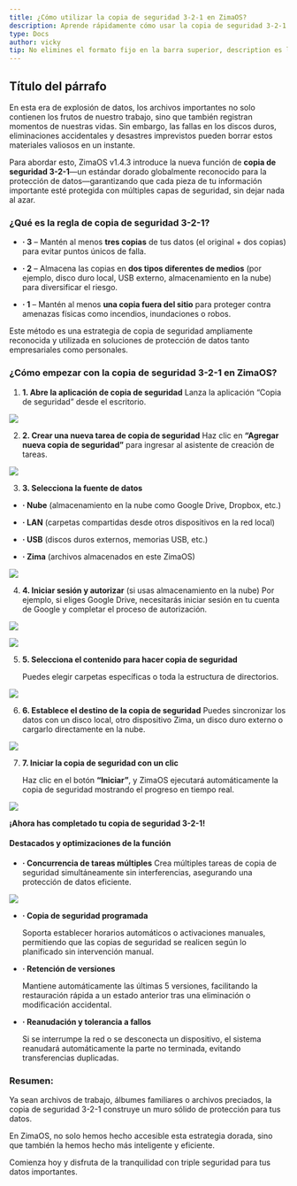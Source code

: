 ```yaml
---
title: ¿Cómo utilizar la copia de seguridad 3-2-1 en ZimaOS?
description: Aprende rápidamente cómo usar la copia de seguridad 3-2-1 en ZimaOS
type: Docs
author: vicky
tip: No elimines el formato fijo en la barra superior, description es la descripción del artículo, si no se completa se tomará el primer párrafo como descripción
---
```

## Título del párrafo

En esta era de explosión de datos, los archivos importantes no solo contienen los frutos de nuestro trabajo, sino que también registran momentos de nuestras vidas. Sin embargo, las fallas en los discos duros, eliminaciones accidentales y desastres imprevistos pueden borrar estos materiales valiosos en un instante.

Para abordar esto, ZimaOS v1.4.3 introduce la nueva función de **copia de seguridad 3-2-1**—un estándar dorado globalmente reconocido para la protección de datos—garantizando que cada pieza de tu información importante esté protegida con múltiples capas de seguridad, sin dejar nada al azar.

  

### **¿Qué es la regla de copia de seguridad 3-2-1?**

*   **· 3** – Mantén al menos **tres copias** de tus datos (el original + dos copias) para evitar puntos únicos de falla.
    
*   **· 2** – Almacena las copias en **dos tipos diferentes de medios** (por ejemplo, disco duro local, USB externo, almacenamiento en la nube) para diversificar el riesgo.
    
*   **· 1** – Mantén al menos **una copia fuera del sitio** para proteger contra amenazas físicas como incendios, inundaciones o robos.
    

Este método es una estrategia de copia de seguridad ampliamente reconocida y utilizada en soluciones de protección de datos tanto empresariales como personales.

  

### **¿Cómo empezar con la copia de seguridad 3-2-1 en ZimaOS?**

1.  **1. Abre la aplicación de copia de seguridad** Lanza la aplicación “Copia de seguridad” desde el escritorio.
    

![](https://manage.icewhale.io/api/static/docs/1755069939384_copyImage.png)

2.  **2. Crear una nueva tarea de copia de seguridad** Haz clic en **“Agregar nueva copia de seguridad”** para ingresar al asistente de creación de tareas.
    

![](https://manage.icewhale.io/api/static/docs/1755069940811_copyImage.png)

3.  **3. Selecciona la fuente de datos**
    

*   **· Nube** (almacenamiento en la nube como Google Drive, Dropbox, etc.)
    
*   **· LAN** (carpetas compartidas desde otros dispositivos en la red local)
    
*   **· USB** (discos duros externos, memorias USB, etc.)
    
*   **· Zima** (archivos almacenados en este ZimaOS)
    

![](https://manage.icewhale.io/api/static/docs/1755069942195_copyImage.png)

4.  **4. Iniciar sesión y autorizar** (si usas almacenamiento en la nube)
   Por ejemplo, si eliges Google Drive, necesitarás iniciar sesión en tu cuenta de Google y completar el proceso de autorización.
    

![](https://manage.icewhale.io/api/static/docs/1755069943543_copyImage.png)

  

![](https://manage.icewhale.io/api/static/docs/1755069944297_copyImage.png)

  

5.  **5. Selecciona el contenido para hacer copia de seguridad**
    

     Puedes elegir carpetas específicas o toda la estructura de directorios.

![](https://manage.icewhale.io/api/static/docs/1755069945701_copyImage.png)

  

6.  **6. Establece el destino de la copia de seguridad** 
Puedes sincronizar los datos con un disco local, otro dispositivo Zima, un disco duro externo o cargarlo directamente en la nube.
    

![](https://manage.icewhale.io/api/static/docs/1755069947027_copyImage.png)

7.  **7. Iniciar la copia de seguridad con un clic**
    

     Haz clic en el botón **“Iniciar”**, y ZimaOS ejecutará automáticamente la copia de seguridad mostrando el progreso en tiempo real.

![](https://manage.icewhale.io/api/static/docs/1755069948294_copyImage.png)

  

**¡Ahora has completado tu copia de seguridad 3-2-1!**

  

#### Destacados y optimizaciones de la función

*   **· Concurrencia de tareas múltiples** 
Crea múltiples tareas de copia de seguridad simultáneamente sin interferencias, asegurando una protección de datos eficiente.
    

![](https://manage.icewhale.io/api/static/docs/1755069949757_copyImage.png)

*   **· Copia de seguridad programada**
    

      Soporta establecer horarios automáticos o activaciones manuales, permitiendo que las copias de seguridad se realicen según lo planificado sin intervención manual.

  

*   **· Retención de versiones**
    

     Mantiene automáticamente las últimas 5 versiones, facilitando la restauración rápida a un estado anterior tras una eliminación o modificación accidental.

  

*   **· Reanudación y tolerancia a fallos**
    

    Si se interrumpe la red o se desconecta un dispositivo, el sistema reanudará automáticamente la parte no terminada, evitando transferencias duplicadas.

  

### **Resumen:**

Ya sean archivos de trabajo, álbumes familiares o archivos preciados, la copia de seguridad 3-2-1 construye un muro sólido de protección para tus datos.

En ZimaOS, no solo hemos hecho accesible esta estrategia dorada, sino que también la hemos hecho más inteligente y eficiente.

Comienza hoy y disfruta de la tranquilidad con triple seguridad para tus datos importantes.
